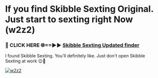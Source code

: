 # If you find Skibble Sexting Original. Just start to sexting right Now (w2z2)

<h3>🔴 CLICK HERE 🌐==►► <a href="https://tinyurl.com/2s32jyrn" rel="nofollow">Skibble Sexting Updated finder</a></h3>

I found Skibble Sexting. You'll definitely like. Just don't open Skibble Sexting at work 😉💬

[![w2z2](https://i.imgur.com/sZc9xG4.jpeg)](https://tinyurl.com/2s32jyrn)
